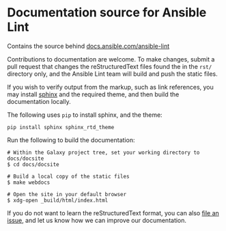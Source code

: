 # Documentation source for Ansible Lint

Contains the source behind [docs.ansible.com/ansible-lint](https://docs.ansible.com/ansible-lint)

Contributions to documentation are welcome. To make changes, submit a pull request that changes the reStructuredText files found the in the `rst/` directory only, and the Ansible Lint team will build and push the static files.

If you wish to verify output from the markup, such as link references, you may install [sphinx](http://www.sphinx-doc.org/en/master/usage/restructuredtext/basics.html) and the required theme, and then build the documentation locally.

The following uses `pip` to install sphinx, and the theme:

```
pip install sphinx sphinx_rtd_theme
```

Run the following to build the documentation:

```
# Within the Galaxy project tree, set your working directory to docs/docsite
$ cd docs/docsite

# Build a local copy of the static files
$ make webdocs

# Open the site in your default browser
$ xdg-open _build/html/index.html
```

If you do not want to learn the reStructuredText format, you can also [file an issue](https://github.com/ansible/ansible-lint/issues), and let us know how we can improve our documentation.
